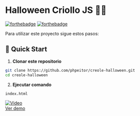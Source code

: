 # Halloween Criollo JS 🧛‍🎃
[![forthebadge](http://forthebadge.com/images/badges/made-with-javascript.svg)](https://www.linkedin.com/in/drphp/)
[![forthebadge](http://forthebadge.com/images/badges/built-with-love.svg)](https://www.linkedin.com/in/drphp/)

Para utilizar este proyecto sigue estos pasos:

## 🚀 Quick Start

1. **Clonar este repositorio**
```bash
git clone https://github.com/phpeitor/creole-halloween.git
cd creole-halloween
```
2. **Ejecutar comando**
```bash
index.html
```

[![Video](https://img.youtube.com/vi/uMBzC09BLy4/0.jpg)](https://www.youtube.com/watch?v=uMBzC09BLy4)  
[Ver demo](https://www.youtube.com/watch?v=uMBzC09BLy4)
